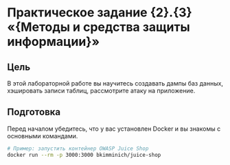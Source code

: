 # Практическое задание {2}.{3} «{Методы и средства защиты информации}»

## Цель
В этой лабораторной работе вы научитесь создавать дампы баз данных, хэшировать записи таблиц, рассмотрите атаку на приложение. 

## Подготовка
Перед началом убедитесь, что у вас установлен Docker и вы знакомы с основными командами.

```bash
# Пример: запустить контейнер OWASP Juice Shop
docker run --rm -p 3000:3000 bkimminich/juice-shop